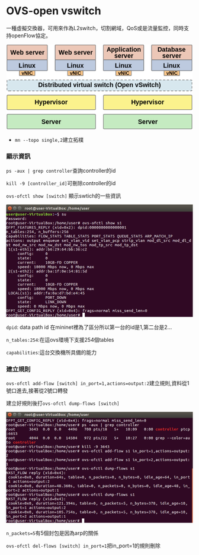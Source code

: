 # OVS-open vswitch


一種虛擬交換器，可用來作為L2switch，切割網域，QoS或是流量監控，同時支持openFlow協定。

![](https://github.com/110610531/Mininet_note/blob/main/pic/1.png)

* `mn --topo single,2`建立拓樸

### 顯示資訊

`ps -aux | grep controller`查詢controller的id

`kill -9 [controller_id]`可刪除controller的id

`ovs-ofctl show [switch]` 顯示swtich的一些資訊

![](https://github.com/110610531/Mininet_note/blob/main/pic/11.jpg)

`dpid`: data path id 在mininet裡為了區分所以第一台的id是1,第二台是2...

`n_tables:254`:在這ovs環境下支援254個tables

`capabilities`:這台交換機所具備的能力

### 建立規則

`ovs-ofctl add-flow [switch] in_port=1,actions=output:2`建立規則,資料從1號口進去,接著從2號口轉發


建立好規則後打`ovs-ofctl dump-flows [switch]`

![](https://github.com/110610531/Mininet_note/blob/main/pic/12.jpg)

`n_packets=5`有5個封包是因為arp的關係

`ovs-ofctl del-flows [switch] in_port=1`把in_port=1的規則刪除

